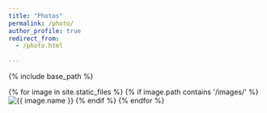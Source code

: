 ```yaml
---
title: "Photos"
permalink: /photo/
author_profile: true
redirect_from:
  - /photo.html
    
---
```


{% include base_path %}

<div>
	{% for image in site.static_files %}
	    {% if image.path contains '/images/' %}  
	        <img src="{{image.path}}" alt="{{ image.name }}" />
	    {% endif %}  
	{% endfor %}
</div>
